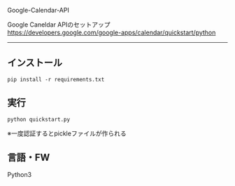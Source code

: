 Google-Calendar-API

Google Caneldar APIのセットアップ  
https://developers.google.com/google-apps/calendar/quickstart/python

----------------------------------------------------------------------

## インストール  
```
pip install -r requirements.txt
```
  
## 実行
```
python quickstart.py  
```  
※一度認証するとpickleファイルが作られる

## 言語・FW  
Python3
